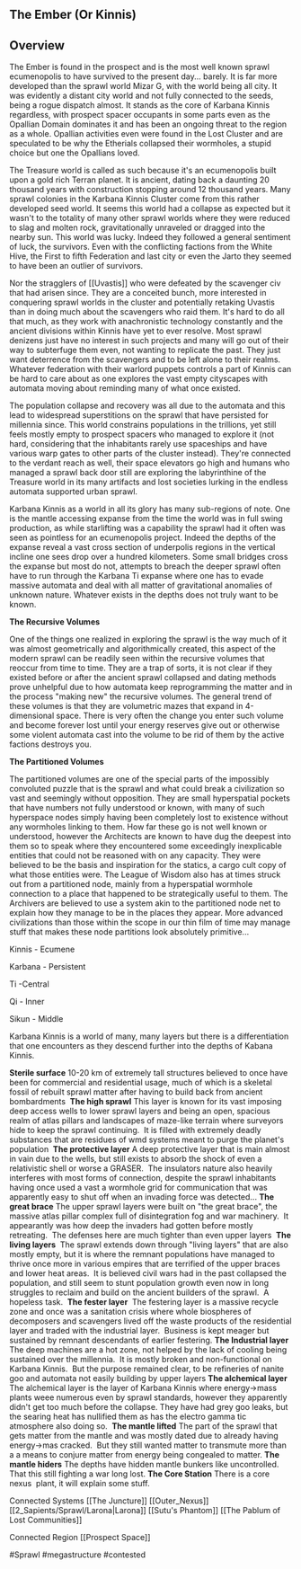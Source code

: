 ## The Ember (Or Kinnis)

## Overview

The Ember is found in the prospect and is the most well known sprawl ecumenopolis to have survived to the present day...  barely.  It is far more developed than the sprawl world Mizar G, with the world being all city.  It was evidently a distant city world and not fully connected to the seeds, being a rogue dispatch almost.  It stands as the core of Karbana Kinnis regardless, with prospect spacer occupants in some parts even as the Opallian Domain dominates it and has been an ongoing threat to the region as a whole.  Opallian activities even were found in the Lost Cluster and are speculated to be why the Etherials collapsed their wormholes, a stupid choice but one the Opallians loved.  

The Treasure world is called as such because it's an ecumenopolis built upon a gold rich Terran planet.  It is ancient, dating back a daunting 20 thousand years with construction stopping around 12 thousand years.  Many sprawl colonies in the Karbana Kinnis Cluster come from this rather developed seed world.  It seems this world had a collapse as expected but it wasn't to the totality of many other sprawl worlds where they were reduced to slag and molten rock, gravitationally unraveled or dragged into the nearby sun.  This world was lucky.  Indeed they followed a general sentiment of luck, the survivors.  Even with the conflicting factions from the White Hive, the First to fifth Federation and last city or even the Jarto they seemed to have been an outlier of survivors.

 Nor the stragglers of [[Uvastis]] who were defeated by the scavenger civ that had arisen since.  They are a conceited bunch, more interested in conquering sprawl worlds in the cluster and potentially retaking Uvastis than in doing much about the scavengers who raid them.  It's hard to do all that much, as they work with anachronistic technology constantly and the ancient divisions within Kinnis have yet to ever resolve.  Most sprawl denizens just have no interest in such projects and many will go out of their way to subterfuge them even, not wanting to replicate the past.  They just want deterrence from the scavengers and to be left alone to their realms.  Whatever federation with their warlord puppets controls a part of Kinnis can be hard to care about as one explores the vast empty cityscapes with automata moving about reminding many of what once existed.  

 The population collapse and recovery was all due to the automata and this lead to widespread superstitions on the sprawl that have persisted for millennia since.  This world constrains populations in the trillions, yet still feels mostly empty to prospect spacers who managed to explore it (not hard, considering that the inhabitants rarely use spaceships and have various warp gates to other parts of the cluster instead).  They're connected to the verdant reach as well, their space elevators go high and humans who managed a sprawl back door still are exploring the labyrinthine of the Treasure world in its many artifacts and lost societies lurking in the endless automata supported urban sprawl.  

Karbana Kinnis as a world in all its glory has many sub-regions of note. One is the mantle accessing expanse from the time the world was in full swing production, as while starlifting was a capability the sprawl had it often was seen as pointless for an ecumenopolis project. Indeed the depths of the expanse reveal a vast cross section of underpolis regions in the vertical incline one sees drop over a hundred kilometers. Some small bridges cross the expanse but most do not, attempts to breach the deeper sprawl often have to run through the Karbana Ti expanse where one has to evade massive automata and deal with all matter of gravitational anomalies of unknown nature. Whatever exists in the depths does not truly want to be known.

**The Recursive Volumes**

One of the things one realized in exploring the sprawl is the way much of it was almost geometrically and algorithmically created, this aspect of the modern sprawl can be readily seen within the recursive volumes that reoccur from time to time. They are a trap of sorts, it is not clear if they existed before or after the ancient sprawl collapsed and dating methods prove unhelpful due to how automata keep reprogramming the matter and in the process "making new" the recursive volumes. The general trend of these volumes is that they are volumetric mazes that expand in 4-dimensional space. There is very often the change you enter such volume and become forever lost until your energy reserves give out or otherwise some violent automata cast into the volume to be rid of them by the active factions destroys you.

**The Partitioned Volumes**

The partitioned volumes are one of the special parts of the impossibly convoluted puzzle that is the sprawl and what could break a civilization so vast and seemingly without opposition. They are small hyperspatial pockets that have numbers not fully understood or known, with many of such hyperspace nodes simply having been completely lost to existence without any wormholes linking to them. How far these go is not well known or understood, however the Architects are known to have dug the deepest into them so to speak where they encountered some exceedingly inexplicable entities that could not be reasoned with on any capacity. They were believed to be the basis and inspiration for the statics, a cargo cult copy of what those entities were. The League of Wisdom also has at times struck out from a partitioned node, mainly from a hyperspatial wormhole connection to a place that happened to be strategically useful to them. The Archivers are believed to use a system akin to the partitioned node net to explain how they manage to be in the places they appear. More advanced civilizations than those within the scope in our thin film of time may manage stuff that makes these node partitions look absolutely primitive...

Kinnis - Ecumene

Karbana - Persistent

Ti -Central

Qi - Inner

Sikun - Middle

Karbana Kinnis is a world of many, many layers but there is a differentiation that one encounters as they descend further into the depths of Kabana Kinnis.

**Sterile surface**
10-20 km of extremely tall structures believed to once have been for commercial and residential usage, much of which is a skeletal fossil of rebuilt sprawl matter after having to build back from ancient bombardments 
**The high sprawl**
This layer is known for its vast imposing deep access wells to lower sprawl layers and being an open, spacious realm of atlas pillars and landscapes of maze-like terrain where surveyors hide to keep the sprawl continuing.  It is filled with extremely deadly substances that are residues of wmd systems meant to purge the planet's population 
**The protective layer**
A deep protective layer that is main almost in vain due to the wells, but still exists to absorb the shock of even a relativistic shell or worse a GRASER.  The insulators nature also heavily interferes with most forms of connection, despite the sprawl inhabitants having once used a vast a wormhole grid for communication that was apparently easy to shut off when an invading force was detected...
**The great brace**
The upper sprawl layers were built on "the great brace", the massive atlas pillar complex full of disintegration fog and war machinery.  It appearantly was how deep the invaders had gotten before mostly retreating.  The defenses here are much tighter than even upper layers 
**The living layers** 
The sprawl extends down through "living layers" that are also mostly empty, but it is where the remnant populations have managed to thrive once more in various empires that are terrified of the upper braces and lower heat areas.  It is believed civil wars had in the past collapsed the population, and still seem to stunt population growth even now in long struggles to reclaim and build on the ancient builders of the sprawl.  A hopeless task. 
**The fester layer** 
The festering layer is a massive recycle zone and once was a sanitation crisis where whole biospheres of decomposers and scavengers lived off the waste products of the residential layer and traded with the industrial layer.  Business is kept meager but sustained by remnant descendants of earlier festering.
**The Industrial layer**
The deep machines are a hot zone, not helped by the lack of cooling being sustained over the millennia.  It is mostly broken and non-functional on Karbana Kinnis.  But the purpose remained clear, to be refineries of nanite goo and automata not easily building by upper layers
**The alchemical layer**
The alchemical layer is the layer of Karbana Kinnis where energy->mass plants weee numerous even by sprawl standards, however they apparently didn't get too much before the collapse. They have had grey goo leaks, but the searing heat has nullified them as has the electro gamma tic atmosphere also doing so. 
**The mantle lifted**
The part of the sprawl that gets matter from the mantle and was mostly dated due to already having energy->mas cracked.  But they still wanted matter to transmute more than a a means to conjure matter from energy being congealed to matter.
**The mantle hiders**
The depths have hidden mantle bunkers like uncontrolled.  That this still fighting a war long lost.
**The Core Station**
There is a core nexus  plant, it will explain some stuff.

Connected Systems
[[The Juncture]]
[[Outer_Nexus]]
[[2_Sapients/Sprawl/Larona|Larona]]
[[Sutu's Phantom]]
[[The Pablum of Lost Communities]]

Connected Region
[[Prospect Space]]

#Sprawl 
#megastructure 
#contested 
